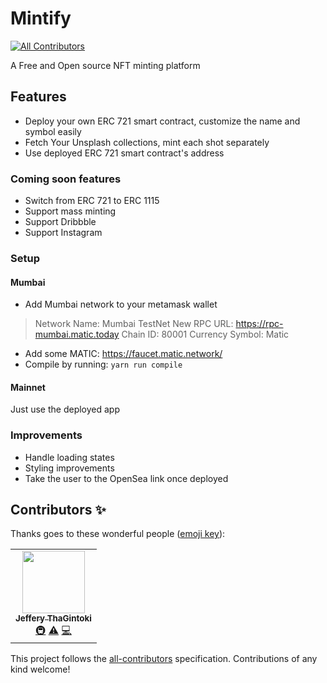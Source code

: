 # Mintify
<!-- ALL-CONTRIBUTORS-BADGE:START - Do not remove or modify this section -->
[![All Contributors](https://img.shields.io/badge/all_contributors-1-orange.svg?style=flat-square)](#contributors-)
<!-- ALL-CONTRIBUTORS-BADGE:END -->

A Free and Open source NFT minting platform

## Features

- Deploy your own ERC 721 smart contract, customize the name and symbol easily
- Fetch Your Unsplash collections, mint each shot separately
- Use deployed ERC 721 smart contract's address

### Coming soon features

- Switch from ERC 721 to ERC 1115
- Support mass minting
- Support Dribbble
- Support Instagram

### Setup

#### Mumbai

- Add Mumbai network to your metamask wallet

> Network Name: Mumbai TestNet
> New RPC URL: <https://rpc-mumbai.matic.today>
> Chain ID: 80001
> Currency Symbol: Matic

- Add some MATIC: <https://faucet.matic.network/>
- Compile by running: `yarn run compile`

#### Mainnet

Just use the deployed app

### Improvements

- Handle loading states
- Styling improvements
- Take the user to the OpenSea link once deployed

## Contributors ✨

Thanks goes to these wonderful people ([emoji key](https://allcontributors.org/docs/en/emoji-key)):

<!-- ALL-CONTRIBUTORS-LIST:START - Do not remove or modify this section -->
<!-- prettier-ignore-start -->
<!-- markdownlint-disable -->
<table>
  <tr>
    <td align="center"><a href="https://pentium.live"><img src="https://avatars.githubusercontent.com/u/3521144?v=4?s=100" width="100px;" alt=""/><br /><sub><b>Jeffery ThaGintoki</b></sub></a><br /><a href="#infra-JefferyHus" title="Infrastructure (Hosting, Build-Tools, etc)">🚇</a> <a href="https://github.com/smakosh/nft-mint-app/commits?author=JefferyHus" title="Tests">⚠️</a> <a href="https://github.com/smakosh/nft-mint-app/commits?author=JefferyHus" title="Code">💻</a></td>
  </tr>
</table>

<!-- markdownlint-restore -->
<!-- prettier-ignore-end -->

<!-- ALL-CONTRIBUTORS-LIST:END -->

This project follows the [all-contributors](https://github.com/all-contributors/all-contributors) specification. Contributions of any kind welcome!
